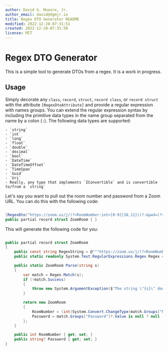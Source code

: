 ```yaml
---
author: David G. Mooore, Jr.
author_email: david@dgmjr.io
title: Regex DTO Generator README
modified: 2022-12-28-07:31:51
created: 2022-12-28-07:31:50
license: MIT
---
```


# Regex DTO Generator

This is a simple tool to generate DTOs from a regex. It is a work in progress.

## Usage

Simply decorate any `class`, `record`, `struct`, `record class`, or
`record struct` with the attribute `[RegexDtoAttribute]` and provide a regular expression with names groups.  You can extend the regular expression syntax by including the primitive data types in the name group separated from the name by a colon (`:`).  The following data types are supported:

    - `string`
    - `int`
    - `long`
    - `float`
    - `double`
    - `decimal`
    - `bool`
    - `DateTime`
    - `DateTimeOffset`
    - `TimeSpan`
    - `Guid`
    - `Uri`
    - Really, any type that implements `IConvertible` and is convertible to/from a `string`

Let's say you want to pull out the room number and password from a Zoom URL.  You can do this with the following code:

```csharp title="ZoomRoom.cs"

[RegexDto("https://zoom.us/j/(?<RoomNumber:int>[0-9]{10,11})(?:&pwd=(?<Password:string?>[a-zA-Z0-9]{6,8}))?")]
public partial record struct ZoomRoom { }
```

This will generate the following code for you:

```csharp title="ZoomRoom.g.cs"

public partial record struct ZoomRoom
{
    public const string RegexString = @"""https://zoom.us/j/(?<RoomNumber>[0-9]{10,11})(?:&pwd=(?<Password>[a-zA-Z0-9]{6,8}))?""";
    public static readonly System.Text.RegularExpressions.Regex Regex = new System.Text.RegularExpressions.Regex(RegexString);

    public static ZoomRoom Parse(string s)
    {
        var match = Regex.Match(s);
        if (!match.Success)
        {
            throw new System.ArgumentException($"The string \"{s}\" does not match the regular expression \"{RegexString}\".", nameof(s));
        }

        return new ZoomRoom
        {
            RoomNumber = (int)System.Convert.ChangeType(match.Groups["RoomNumber"]?.Value, typeof(int)),
            Password = match.Groups["Password"]?.Value is null ? null : (string?)System.Convert.ChangeType(match.Groups["Password"]?.Value, typeof(string)),
        };
    }

    public int RoomNumber { get; set; }
    public string? Password { get; set; }
}

```
